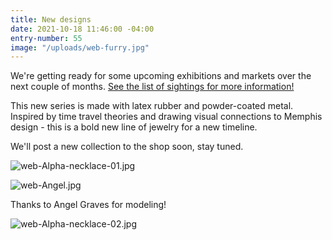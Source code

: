 ```yaml
---
title: New designs
date: 2021-10-18 11:46:00 -04:00
entry-number: 55
image: "/uploads/web-furry.jpg"
---
```


We're getting ready for some upcoming exhibitions and markets over the next couple of months.  [See the list of sightings for more information!](https://ancienttruthinvestigators.com/sightings/)

This new series is made with latex rubber and powder-coated metal. Inspired by time travel theories and drawing visual connections to Memphis design - this is a bold new line of jewelry for a new timeline. 

We'll post a new collection to the shop soon, stay tuned.

![web-Alpha-necklace-01.jpg](/uploads/web-Alpha-necklace-01.jpg)

![web-Angel.jpg](/uploads/web-Angel.jpg)

Thanks to Angel Graves for modeling!

![web-Alpha-necklace-02.jpg](/uploads/web-Alpha-necklace-02.jpg)